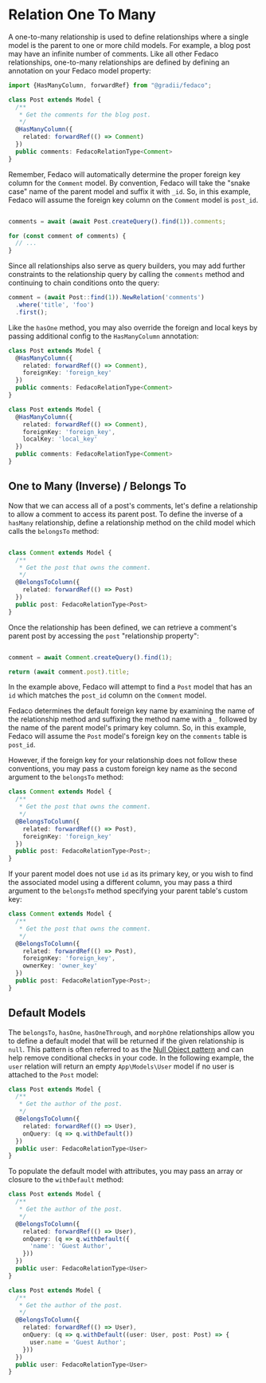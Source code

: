 # Relation One To Many

A one-to-many relationship is used to define relationships where a single model is the parent to one or more child models. For example, a blog post may have an infinite number of comments. Like all other Fedaco relationships, one-to-many relationships are defined by defining an annotation on your Fedaco model property:

```typescript
import {HasManyColumn, forwardRef} from "@gradii/fedaco";

class Post extends Model {
  /**
   * Get the comments for the blog post.
   */
  @HasManyColumn({
    related: forwardRef(() => Comment)
  })
  public comments: FedacoRelationType<Comment>
}
```

Remember, Fedaco will automatically determine the proper foreign key column for the `Comment` model. By convention, Fedaco will take the "snake case" name of the parent model and suffix it with `_id`. So, in this example, Fedaco will assume the foreign key column on the `Comment` model is `post_id`.

```typescript

comments = await (await Post.createQuery().find(1)).comments;

for (const comment of comments) {
  // ...
}
```

Since all relationships also serve as query builders, you may add further constraints to the relationship query by calling the `comments` method and continuing to chain conditions onto the query:

```typescript
comment = (await Post::find(1)).NewRelation('comments')
  .where('title', 'foo')
  .first();
```

Like the `hasOne` method, you may also override the foreign and local keys by passing additional config to the `HasManyColumn` annotation:

```typescript
class Post extends Model {
  @HasManyColumn({
    related: forwardRef(() => Comment),
    foreignKey: 'foreign_key'
  })
  public comments: FedacoRelationType<Comment>
}

class Post extends Model {
  @HasManyColumn({
    related: forwardRef(() => Comment),
    foreignKey: 'foreign_key',
    localKey: 'local_key'
  })
  public comments: FedacoRelationType<Comment>
}
```

## One to Many (Inverse) / Belongs To

Now that we can access all of a post's comments, let's define a relationship to allow a comment to access its parent post. To define the inverse of a `hasMany` relationship, define a relationship method on the child model which calls the `belongsTo` method:

```typescript

class Comment extends Model {
  /**
   * Get the post that owns the comment.
   */
  @BelongsToColumn({
    related: forwardRef(() => Post)
  })
  public post: FedacoRelationType<Post>
}
```

Once the relationship has been defined, we can retrieve a comment's parent post by accessing the `post` "relationship property":

```typescript

comment = await Comment.createQuery().find(1);

return (await comment.post).title;
```

In the example above, Fedaco will attempt to find a `Post` model that has an `id` which matches the `post_id` column on the `Comment` model.

Fedaco determines the default foreign key name by examining the name of the relationship method and suffixing the method name with a `_` followed by the name of the parent model's primary key column. So, in this example, Fedaco will assume the `Post` model's foreign key on the `comments` table is `post_id`.

However, if the foreign key for your relationship does not follow these conventions, you may pass a custom foreign key name as the second argument to the `belongsTo` method:

```typescript
class Comment extends Model {
  /**
   * Get the post that owns the comment.
   */
  @BelongsToColumn({
    related: forwardRef(() => Post),
    foreignKey: 'foreign_key'
  })
  public post: FedacoRelationType<Post>;
}
```

If your parent model does not use `id` as its primary key, or you wish to find the associated model using a different column, you may pass a third argument to the `belongsTo` method specifying your parent table's custom key:

```typescript
class Comment extends Model {
  /**
   * Get the post that owns the comment.
   */
  @BelongsToColumn({
    related: forwardRef(() => Post),
    foreignKey: 'foreign_key',
    ownerKey: 'owner_key'
  })
  public post: FedacoRelationType<Post>;
}
```

## Default Models

The `belongsTo`, `hasOne`, `hasOneThrough`, and `morphOne` relationships allow you to define a default model that will be returned if the given relationship is `null`. This pattern is often referred to as the [Null Object pattern](https://en.wikipedia.org/wiki/Null_Object_pattern) and can help remove conditional checks in your code. In the following example, the `user` relation will return an empty `App\Models\User` model if no user is attached to the `Post` model:

```typescript
class Post extends Model {
  /**
   * Get the author of the post.
   */
  @BelongsToColumn({
    related: forwardRef(() => User),
    onQuery: (q => q.withDefault())
  })
  public user: FedacoRelationType<User>
}
```

To populate the default model with attributes, you may pass an array or closure to the `withDefault` method:

```typescript
class Post extends Model {
  /**
   * Get the author of the post.
   */
  @BelongsToColumn({
    related: forwardRef(() => User),
    onQuery: (q => q.withDefault({
      'name': 'Guest Author',
    }))
  })
  public user: FedacoRelationType<User>
}

class Post extends Model {
  /**
   * Get the author of the post.
   */
  @BelongsToColumn({
    related: forwardRef(() => User),
    onQuery: (q => q.withDefault((user: User, post: Post) => {
      user.name = 'Guest Author';
    }))
  })
  public user: FedacoRelationType<User>
}
```

[//]: # ()
[//]: # (## Querying Belongs To Relationships)

[//]: # ()
[//]: # ()
[//]: # (When querying for the children of a "belongs to" relationship, you may manually build the `where` clause to retrieve the corresponding Fedaco models:)

[//]: # ()
[//]: # ()
[//]: # (```typescript)

[//]: # ()
[//]: # (posts = await Post.crateQuery&#40;&#41;.where&#40;'user_id', user.id&#41;.get&#40;&#41;;)

[//]: # ()
[//]: # (```)

[//]: # ()
[//]: # ()
[//]: # (However, you may find it more convenient to use the `whereBelongsTo` method, which will automatically determine the proper relationship and foreign key for the given model:)

[//]: # ()
[//]: # ()
[//]: # (    $posts = Post::whereBelongsTo&#40;$user&#41;->get&#40;&#41;;)

[//]: # ()
[//]: # ()
[//]: # (You may also provide a [collection]&#40;/docs/{{version}}/Fedaco-collections&#41; instance to the `whereBelongsTo` method. When doing so, Laravel will retrieve models that belong to any of the parent models within the collection:)

[//]: # ()
[//]: # ()
[//]: # (    $users = User::where&#40;'vip', true&#41;->get&#40;&#41;;)

[//]: # ()
[//]: # ()
[//]: # (    $posts = Post::whereBelongsTo&#40;$users&#41;->get&#40;&#41;;)

[//]: # ()
[//]: # ()
[//]: # (By default, Laravel will determine the relationship associated with the given model based on the class name of the model; however, you may specify the relationship name manually by providing it as the second argument to the `whereBelongsTo` method:)

[//]: # ()
[//]: # ()
[//]: # (    $posts = Post::whereBelongsTo&#40;$user, 'author'&#41;->get&#40;&#41;;)

[//]: # ()
[//]: # ()
[//]: # ()
[//]: # ()
[//]: # ()

